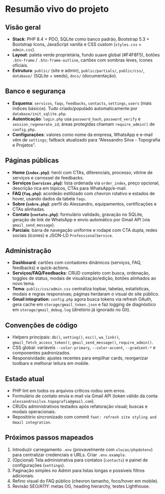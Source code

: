 # Resumão vivo do projeto

## Visão geral
- **Stack**: PHP 8.4 + PDO, SQLite como banco padrão, Bootstrap 5.3 + Bootstrap Icons, JavaScript vanilla e CSS custom (`styles.css` + `admin.css`).
- **Layout**: paleta verde proprietária, fundo suave global (#F4F8F5), botões `.btn-frame` / `.btn-frame-outline`, cartões com sombras leves, ícones oficiais.
- **Estrutura**: `public/` (site e admin), `public/partials/`, `public/css/`, `database/` (SQLite + seeds), `docs/` (documentação).

## Banco e segurança
- **Esquema**: `servicos`, `faqs`, `feedbacks`, `contacts`, `settings`, `users` (mais índices básicos). Tudo criado/populado automaticamente por `database/init_sqlite.php`.
- **Autenticação**: `login.php` usa `password_hash`, `password_verify` e `session_regenerate_id`; áreas protegidas chamam `require_admin()` de `config.php`.
- **Configurações**: valores como nome da empresa, WhatsApp e e-mail vêm de `settings`; fallback atualizado para “Alessandro Silva - Topografia e Projetos”.

## Páginas públicas
- **Home (`index.php`)**: herói com CTAs, diferenciais, processo, vitrine de serviços e carrossel de feedbacks.
- **Serviços (`servicos.php`)**: lista ordenada via `order_index`, preço opcional, descrição rica em tópicos, CTAs para WhatsApp/e-mail.
- **FAQ (`faq.php`)**: acordeão estilizado com chevron rotativo e estados de hover, usando dados da tabela `faqs`.
- **Sobre (`sobre.php`)**: perfil do Alessandro, equipamentos, certificações e CTAs alinhadas.
- **Contato (`contato.php`)**: formulário validado, gravação no SQLite, geração de link de WhatsApp e envio automático por Gmail API (via `gmail_send_message`).
- **Parciais**: barra de navegação uniforme e rodapé com CTA dupla, redes sociais (ícones) e JSON-LD `ProfessionalService`.

## Administração
- **Dashboard**: cartões com contadores dinâmicos (serviços, FAQ, feedbacks) e quick-actions.
- **Serviços/FAQ/Feedbacks**: CRUD completo com busca, ordenação, toggles de status, modais de visualização/edição, botões alinhados ao novo tema.
- **Tema**: `public/css/admin.css` centraliza topbar, tabelas, estatísticas, modais e regras responsivas; páginas herdaram o visual do site público.
- **Gmail integration**: `config.php` agora busca tokens via refresh OAuth, gera cache em `storage/gmail_token.json` e faz logging de diagnóstico em `storage/gmail_debug.log` (diretório já ignorado no Git).

## Convenções de código
- Helpers principais: `db()`, `setting()`, `esc()`, `wa_link()`, `gmail_fetch_access_token()`, `gmail_send_message()`, `require_admin()`.
- CSS global: variáveis `--color-primary`, `--color-accent`, `--gradient-*` e componentes padronizados.
- Responsividade: ajustes recentes para empilhar cards, reorganizar toolbars e melhorar leitura em mobile.

## Estado atual
- PHP lint em todos os arquivos críticos rodou sem erros.
- Formulário de contato envia e-mail via Gmail API (token válido da conta `alessandrosilva.topografia@gmail.com`).
- CRUDs administrativos testados após refatoração visual; buscas e modais operacionais.
- Repositório sincronizado com commit `feat: refresh site styling and Gmail integration`.

## Próximos passos mapeados
1. Introduzir carregamento `.env` (provavelmente com `vlucas/phpdotenv`) para centralizar credenciais e URLs. Criar `.env.example`.
2. (Opcional) Tela administrativa para contatos (`contacts`) e painel de configurações (`settings`).
3. Paginação simples no Admin para listas longas e possíveis filtros adicionais.
4. Refino visual do FAQ público (chevron tamanho, foco/hover em mobile).
5. Revisão SEO/A11Y: metas OG, heading hierarchy, testes Lighthouse.